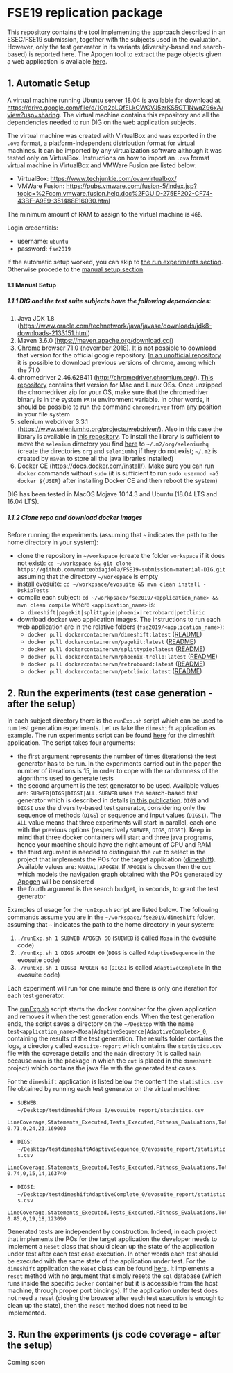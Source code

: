 # FSE19 replication package
This repository contains the tool implementing the approach described in an ESEC/FSE19 submission, together with the subjects used in the evaluation. However, only the test generator in its variants (diversity-based and search-based) is reported here. The Apogen tool to extract the page objects given a web application is available [here](https://github.com/tsigalko18/apogen).

## 1. Automatic Setup

A virtual machine running Ubuntu server 18.04 is available for download at https://drive.google.com/file/d/1Op2oLQfELkCWGVJ5zrKS5GT1NwqZ96xA/view?usp=sharing. The virtual machine contains this repository and all the dependencies needed to run DIG on the web application subjects. 

The virtual machine was created with VirtualBox and was exported in the `.ova` format, a platform-independent distribution format for virtual machines. It can be imported by any virtualization software although it was tested only on VirtualBox. Instructions on how to import an `.ova` format virtual machine in VirtualBox and VMWare Fusion are listed below:

- VirtualBox: https://www.techjunkie.com/ova-virtualbox/
- VMWare Fusion: https://pubs.vmware.com/fusion-5/index.jsp?topic=%2Fcom.vmware.fusion.help.doc%2FGUID-275EF202-CF74-43BF-A9E9-351488E16030.html

The minimum amount of RAM to assign to the virtual machine is `4GB`.

Login credentials:
- username: `ubuntu`
- password: `fse2019`

If the automatic setup worked, you can skip to [the run experiments section](#2-run-the-experiments-test-case-generation---after-the-setup). Otherwise procede to the [manual setup section](#11-manual-setup).

#### 1.1 Manual Setup

##### 1.1.1 DIG and the test suite subjects have the following dependencies:

1. Java JDK 1.8 (https://www.oracle.com/technetwork/java/javase/downloads/jdk8-downloads-2133151.html)
2. Maven 3.6.0 (https://maven.apache.org/download.cgi)
3. Chrome browser 71.0 (november 2018). It is not possible to download that version for the official google repository. [In an unofficial repository](https://www.slimjet.com/chrome/google-chrome-old-version.php) it is possible to download previous versions of chrome, among which the 71.0 
4. chromedriver 2.46.628411 (http://chromedriver.chromium.org/). [This repository](https://github.com/matteobiagiola/FSE19-submission-material-DIG/tree/master/chromedriver-2.46) contains that version for Mac and Linux OSs. Once unzipped the chromedriver zip for your OS, make sure that the chromedriver binary is in the system `PATH` environment variable. In other words, it should be possible to run the command `chromedriver` from any position in your file system
5. selenium webdriver 3.3.1 (https://www.seleniumhq.org/projects/webdriver/). Also in this case the library is available in [this repository](https://github.com/matteobiagiola/FSE19-submission-material-DIG/tree/master/selenium-custom-library). To install the library is sufficient to move the `selenium` directory you find [here](https://github.com/matteobiagiola/FSE19-submission-material-DIG/tree/master/selenium-custom-library) to `~/.m2/org/seleniumhq` (create the directories `org` and `seleniumhq` if they do not exist; `~/.m2` is created by `maven` to store all the java libraries installed)
6. Docker CE (https://docs.docker.com/install/). Make sure you can run `docker` commands without `sudo` (it is sufficient to run `sudo usermod -aG docker ${USER}` after installing Docker CE and then reboot the system)

DIG has been tested in MacOS Mojave 10.14.3 and Ubuntu (18.04 LTS and 16.04 LTS).

##### 1.1.2 Clone repo and download docker images

Before running the experiments (assuming that `~` indicates the path to the home directory in your system): 
- clone the repository in `~/workspace` (create the folder `workspace` if it does not exist): `cd ~/workspace && git clone https://github.com/matteobiagiola/FSE19-submission-material-DIG.git` assuming that the directory `~/workspace` is empty
- install evosuite: `cd ~/workpsace/evosuite && mvn clean install -DskipTests`
- compile each subject: `cd ~/workpsace/fse2019/<application_name> && mvn clean compile` where `<application_name>` is: 
  - `dimeshift|pagekit|splittypie|phoenix|retroboard|petclinic`
- download docker web application images. The instructions to run each web application are in the relative folders (`fse2019/<application_name>`):
  - `docker pull dockercontainervm/dimeshift:latest` ([README](https://github.com/matteobiagiola/FSE19-submission-material-DIG/blob/master/fse2019/dimeshift/README.md))
  - `docker pull dockercontainervm/pagekit:latest` ([README](https://github.com/matteobiagiola/FSE19-submission-material-DIG/blob/master/fse2019/pagekit/README.md))
  - `docker pull dockercontainervm/splittypie:latest` ([README](https://github.com/matteobiagiola/FSE19-submission-material-DIG/blob/master/fse2019/splittypie/README.md))
  - `docker pull dockercontainervm/phoenix-trello:latest` ([README](https://github.com/matteobiagiola/FSE19-submission-material-DIG/blob/master/fse2019/phoenix/README.md))
  - `docker pull dockercontainervm/retroboard:latest` ([README](https://github.com/matteobiagiola/FSE19-submission-material-DIG/blob/master/fse2019/retroboard/README.md))
  - `docker pull dockercontainervm/petclinic:latest` ([README](https://github.com/matteobiagiola/FSE19-submission-material-DIG/blob/master/fse2019/petclinic/README.md))

## 2. Run the experiments (test case generation - after the setup)

In each subject directory there is the `runExp.sh` script which can be used to run test generation experiments. Let us take the `dimeshift` application as example. The run experiments script can be found [here](https://github.com/matteobiagiola/FSE19-submission-material-DIG/blob/master/fse2019/dimeshift/runExp.sh) for the dimeshift application. The script takes four arguments:
- the first argument represents the number of times (iterations) the test generator has to be run. In the experiments carried out in the paper the number of iterations is 15, in order to cope with the randomness of the algorithms used to generate tests
- the second argument is the test generator to be used. Available values are: `SUBWEB|DIGS|DIGSI|ALL`. `SUBWEB` uses the search-based test generator which is described in details [in this publication](https://www.researchgate.net/publication/319138308_Search_Based_Path_and_Input_Data_Generation_for_Web_Application_Testing). `DIGS` and `DIGSI` use the diversity-based test generator, considering only the sequence of methods (`DIGS`) or sequence and input values (`DIGSI`). The `ALL` value means that three experiments will start in parallel, each one with the previous options (respectively `SUBWEB`, `DIGS`, `DIGSI`). Keep in mind that three docker containers will start and three java programs, hence your machine should have the right amount of CPU and RAM
- the third argument is needed to distinguish the `cut` to select in the project that implements the POs for the target application ([dimeshift](https://github.com/matteobiagiola/FSE19-submission-material-DIG/tree/master/fse2019/dimeshift)). Available values are: `MANUAL|APOGEN`. If `APOGEN` is chosen then the `cut` which models the navigation graph obtained with the POs generated by [Apogen](https://github.com/tsigalko18/apogen) will be considered
- the fourth argument is the search budget, in seconds, to grant the test generator

Examples of usage for the `runExp.sh` script are listed below. The following commands assume you are in the `~/workspace/fse2019/dimeshift` folder, assuming that `~` indicates the path to the home directory in your system:
1. `./runExp.sh 1 SUBWEB APOGEN 60` (`SUBWEB` is called `Mosa` in the evosuite code)
2. `./runExp.sh 1 DIGS APOGEN 60` (`DIGS` is called `AdaptiveSequence` in the evosuite code)
3. `./runExp.sh 1 DIGSI APOGEN 60` (`DIGSI` is called `AdaptiveComplete` in the evosuite code)

Each experiment will run for one minute and there is only one iteration for each test generator.

The [runExp.sh](https://github.com/matteobiagiola/FSE19-submission-material-DIG/blob/master/fse2019/dimeshift/runExp.sh) script starts the docker container for the given application and removes it when the test generation ends. When the test generation ends, the script saves a directory on the `~/Desktop` with the name `test<application_name><Mosa|AdaptiveSequence|AdaptiveComplete>_0`, containing the results of the test generation. The results folder contains the logs, a directory called `evosuite-report` which contains the `statistics.csv` file with the coverage details and the `main` directory (it is called `main` because `main` is the package in which the `cut` is placed in the `dimeshift` project) which contains the java file with the generated test cases.

For the `dimeshift` application is listed below the content the `statistics.csv` file obtained by running each test generator on the virtual machine:

- `SUBWEB`: `~/Desktop/testdimeshiftMosa_0/evosuite_report/statistics.csv`
```
LineCoverage,Statements_Executed,Tests_Executed,Fitness_Evaluations,Total_Time
0.71,0,24,23,169003
```

- `DIGS`: `~/Desktop/testdimeshiftAdaptiveSequence_0/evosuite_report/statistics.csv`
```
LineCoverage,Statements_Executed,Tests_Executed,Fitness_Evaluations,Total_Time
0.74,0,15,14,163740
```

- `DIGSI`: `~/Desktop/testdimeshiftAdaptiveComplete_0/evosuite_report/statistics.csv`
```
LineCoverage,Statements_Executed,Tests_Executed,Fitness_Evaluations,Total_Time
0.85,0,19,18,123090
```

Generated tests are independent by construction. Indeed, in each project that implements the POs for the target application the developer needs to implement a `Reset` class that should clean up the state of the application under test after each test case execution. In other words each test should be executed with the same state of the application under test. For the `dimeshift` application the `Reset` class can be found [here](https://github.com/matteobiagiola/FSE19-submission-material-DIG/blob/master/fse2019/dimeshift/src/main/java/po_utils/ResetAppState.java). It implements a `reset` method with no argument that simply resets the `sql` database (which runs inside the specific `docker` container but it is accessible from the host machine, through proper port bindings). If the application under test does not need a reset (closing the browser after each test execution is enough to clean up the state), then the `reset` method does not need to be implemented. 

## 3. Run the experiments (js code coverage - after the setup)

Coming soon
